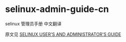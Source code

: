 # selinux-admin-guide-cn
selinux 管理员手册 中文翻译 

原文见 [SELINUX USER'S AND ADMINISTRATOR'S GUIDE](https://access.redhat.com/documentation/en-us/red_hat_enterprise_linux/7/html/selinux_users_and_administrators_guide/index)

